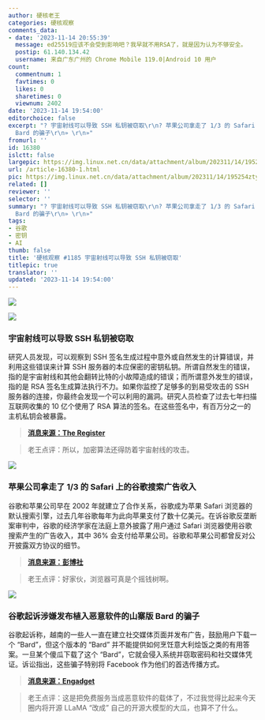 ```yaml
---
author: 硬核老王
categories: 硬核观察
comments_data:
- date: '2023-11-14 20:55:39'
  message: ed25519应该不会受到影响吧？我早就不用RSA了，就是因为认为不够安全。
  postip: 61.140.134.42
  username: 来自广东广州的 Chrome Mobile 119.0|Android 10 用户
count:
  commentnum: 1
  favtimes: 0
  likes: 0
  sharetimes: 0
  viewnum: 2402
date: '2023-11-14 19:54:00'
editorchoice: false
excerpt: "? 宇宙射线可以导致 SSH 私钥被窃取\r\n? 苹果公司拿走了 1/3 的 Safari 上的谷歌搜索广告收入\r\n? 谷歌起诉涉嫌发布植入恶意软件的山寨版
  Bard 的骗子\r\n» \r\n»"
fromurl: ''
id: 16380
islctt: false
largepic: https://img.linux.net.cn/data/attachment/album/202311/14/195254ztyrlkvb7ql8zvtk.jpg
url: /article-16380-1.html
pic: https://img.linux.net.cn/data/attachment/album/202311/14/195254ztyrlkvb7ql8zvtk.jpg.thumb.jpg
related: []
reviewer: ''
selector: ''
summary: "? 宇宙射线可以导致 SSH 私钥被窃取\r\n? 苹果公司拿走了 1/3 的 Safari 上的谷歌搜索广告收入\r\n? 谷歌起诉涉嫌发布植入恶意软件的山寨版
  Bard 的骗子\r\n» \r\n»"
tags:
- 谷歌
- 密钥
- AI
thumb: false
title: '硬核观察 #1185 宇宙射线可以导致 SSH 私钥被窃取'
titlepic: true
translator: ''
updated: '2023-11-14 19:54:00'
---
```


![](https://img.linux.net.cn/data/attachment/album/202311/14/195254ztyrlkvb7ql8zvtk.jpg)


![](https://img.linux.net.cn/data/attachment/album/202311/14/195305yipi99p6firinccp.png)


### 宇宙射线可以导致 SSH 私钥被窃取


研究人员发现，可以观察到 SSH 签名生成过程中意外或自然发生的计算错误，并利用这些错误来计算 SSH 服务器的本应保密的密钥私钥。所谓自然发生的错误，指的是宇宙射线和其他会翻转比特的小故障造成的错误；而所谓意外发生的错误，指的是 RSA 签名生成算法执行不力。如果你监控了足够多的到易受攻击的 SSH 服务器的连接，你最终会发现一个可以利用的漏洞。研究人员检查了过去七年扫描互联网收集的 10 亿个使用了 RSA 算法的签名。在这些签名中，有百万分之一的主机私钥会被暴露。



> 
> **[消息来源：The Register](https://www.theregister.com/2023/11/14/passive_ssh_key_compromise/)**
> 
> 
> 



> 
> 老王点评：所以，加密算法还得防着宇宙射线的攻击。
> 
> 
> 


![](https://img.linux.net.cn/data/attachment/album/202311/14/195318e3aawhkcuaphhchh.png)


### 苹果公司拿走了 1/3 的 Safari 上的谷歌搜索广告收入


谷歌和苹果公司早在 2002 年就建立了合作关系，谷歌成为苹果 Safari 浏览器的默认搜索引擎，过去几年谷歌每年为此向苹果支付了数十亿美元。在诉谷歌反垄断案审判中，谷歌的经济学家在法庭上意外披露了用户通过 Safari 浏览器使用谷歌搜索产生的广告收入，其中 36% 会支付给苹果公司。谷歌和苹果公司都曾反对公开披露双方协议的细节。



> 
> **[消息来源：彭博社](https://www.bloomberg.com/news/articles/2023-11-13/apple-gets-36-of-google-revenue-from-search-deal-witness-says)**
> 
> 
> 



> 
> 老王点评：好家伙，浏览器可真是个摇钱树啊。
> 
> 
> 


![](https://img.linux.net.cn/data/attachment/album/202311/14/195404oj872i37z7zpzttm.png)


### 谷歌起诉涉嫌发布植入恶意软件的山寨版 Bard 的骗子


谷歌起诉称，越南的一些人一直在建立社交媒体页面并发布广告，鼓励用户下载一个 “Bard”，但这个版本的 “Bard” 并不能提供如何烹饪意大利烩饭之类的有用答案。一旦某个傻瓜下载了这个 “Bard”，它就会侵入系统并窃取密码和社交媒体凭证。诉讼指出，这些骗子特别将 Facebook 作为他们的首选传播方式。



> 
> **[消息来源：Engadget](https://www.engadget.com/google-sues-scammers-that-allegedly-released-a-malware-filled-bard-knockoff-162222150.html)**
> 
> 
> 



> 
> 老王点评：这是把免费服务当成恶意软件的载体了，不过我觉得比起来今天圈内将开源 LLaMA “改成” 自己的开源大模型的大瓜，也算不了什么。
> 
> 
>
